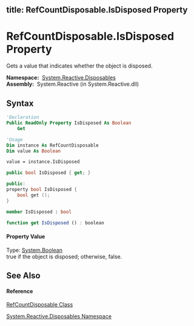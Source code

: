 title: RefCountDisposable.IsDisposed Property
---
# RefCountDisposable.IsDisposed Property

Gets a value that indicates whether the object is disposed.

**Namespace:**  [System.Reactive.Disposables](System.Reactive.Disposables/System.Reactive.Disposables)  
**Assembly:**  System.Reactive (in System.Reactive.dll)

## Syntax

```vb
'Declaration
Public ReadOnly Property IsDisposed As Boolean
    Get
```

```vb
'Usage
Dim instance As RefCountDisposable
Dim value As Boolean

value = instance.IsDisposed
```

```csharp
public bool IsDisposed { get; }
```

```c++
public:
property bool IsDisposed {
    bool get ();
}
```

```fsharp
member IsDisposed : bool
```

```javascript
function get IsDisposed () : boolean
```

#### Property Value

Type: [System.Boolean](https://msdn.microsoft.com/en-us/library/a28wyd50)  
true if the object is disposed; otherwise, false.

## See Also

#### Reference

[RefCountDisposable Class](RefCountDisposable/RefCountDisposable)

[System.Reactive.Disposables Namespace](System.Reactive.Disposables/System.Reactive.Disposables)





